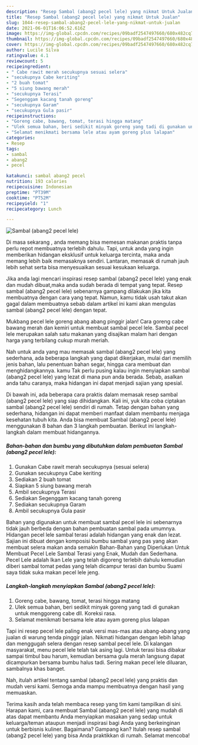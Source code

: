 ```yaml
---
description: "Resep Sambal (abang2 pecel lele) yang nikmat Untuk Jualan"
title: "Resep Sambal (abang2 pecel lele) yang nikmat Untuk Jualan"
slug: 1044-resep-sambal-abang2-pecel-lele-yang-nikmat-untuk-jualan
date: 2021-06-01T16:06:52.616Z
image: https://img-global.cpcdn.com/recipes/09badf2547497660/680x482cq70/sambal-abang2-pecel-lele-foto-resep-utama.jpg
thumbnail: https://img-global.cpcdn.com/recipes/09badf2547497660/680x482cq70/sambal-abang2-pecel-lele-foto-resep-utama.jpg
cover: https://img-global.cpcdn.com/recipes/09badf2547497660/680x482cq70/sambal-abang2-pecel-lele-foto-resep-utama.jpg
author: Lucile Silva
ratingvalue: 4.1
reviewcount: 5
recipeingredient:
- " Cabe rawit merah secukupnya sesuai selera"
- "secukupnya Cabe keriting"
- "2 buah tomat"
- "5 siung bawang merah"
- "secukupnya Terasi"
- "Segenggam kacang tanah goreng"
- "secukupnya Garam"
- "secukupnya Gula pasir"
recipeinstructions:
- "Goreng cabe, bawang, tomat, terasi hingga matang"
- "Ulek semua bahan, beri sedikit minyak goreng yang tadi di gunakan untuk menggoreng cabe dll. Koreksi rasa."
- "Selamat menikmati bersama lele atau ayam goreng plus lalapan"
categories:
- Resep
tags:
- sambal
- abang2
- pecel

katakunci: sambal abang2 pecel 
nutrition: 193 calories
recipecuisine: Indonesian
preptime: "PT39M"
cooktime: "PT52M"
recipeyield: "1"
recipecategory: Lunch

---
```



![Sambal (abang2 pecel lele)](https://img-global.cpcdn.com/recipes/09badf2547497660/680x482cq70/sambal-abang2-pecel-lele-foto-resep-utama.jpg)

Di masa  sekarang , anda memang bisa memesan makanan praktis tanpa perlu repot membuatnya terlebih dahulu. Tapi, untuk anda yang ingin memberikan hidangan eksklusif untuk keluarga tercinta, maka anda memang lebih baik memasaknya sendiri. Lantaran, memasak di rumah jauh lebih sehat serta bisa menyesuaikan sesuai kesukaan keluarga.

Jika anda lagi mencari inspirasi resep sambal (abang2 pecel lele) yang enak dan mudah dibuat,maka anda sudah berada di tempat yang tepat. Resep sambal (abang2 pecel lele)  sebenarnya gampang dilakukan jika kita membuatnya dengan cara yang tepat. Namun, kamu tidak usah takut akan gagal dalam membuatnya 
sebab dalam artikel ini kami akan mengulas sambal (abang2 pecel lele) dengan tepat.  

Mukbang pecel lele goreng abang abang pinggir jalan! Cara goreng cabe bawang merah dan kemiri untuk membuat sambal pecel lele. Sambal pecel lele merupakan salah satu makanan yang disajikan malam hari dengan harga yang terbilang cukup murah meriah.

Nah untuk anda yang mau memasak sambal (abang2 pecel lele) yang sederhana, ada beberapa langkah yang dapat dikerjakan, mulai dari memilih jenis bahan, lalu penentuan bahan segar, hingga cara membuat dan menghidangkannya. kamu Tak perlu pusing kalau ingin menyiapkan sambal (abang2 pecel lele) yang lezat di mana pun anda berada. Sebab, asalkan anda  tahu caranya, maka hidangan ini dapat menjadi sajian yang spesial.

Di bawah ini, ada beberapa cara praktis  dalam memasak resep sambal (abang2 pecel lele) yang siap dihidangkan. Kali ini, yuk kita coba ciptakan sambal (abang2 pecel lele) sendiri di rumah. Tetap dengan bahan yang sederhana, hidangan ini dapat memberi manfaat dalam membantu menjaga kesehatan tubuh kita. Anda bisa membuat Sambal (abang2 pecel lele) menggunakan 8 bahan dan 3 langkah pembuatan. Berikut ini langkah-langkah dalam membuat hidangannya.

<!--inarticleads1-->

##### Bahan-bahan dan bumbu yang dibutuhkan dalam pembuatan Sambal (abang2 pecel lele):

1. Gunakan  Cabe rawit merah secukupnya (sesuai selera)
1. Gunakan secukupnya Cabe keriting
1. Sediakan 2 buah tomat
1. Siapkan 5 siung bawang merah
1. Ambil secukupnya Terasi
1. Sediakan Segenggam kacang tanah goreng
1. Sediakan secukupnya Garam
1. Ambil secukupnya Gula pasir


Bahan yang digunakan untuk membuat sambal pecel lele ini sebenarnya tidak jauh berbeda dengan bahan pembuatan sambal pada umumnya. Hidangan pecel lele sambal terasi adalah hidangan yang enak dan lezat. Sajian ini dibuat dengan komposisi bumbu sambal yang pas yang akan membuat selera makan anda semakin Bahan-Bahan yang Diperlukan Untuk Membuat Pecel Lele Sambal Terasi yang Enak, Mudah dan Sederhana. Pecel Lele adalah Ikan Lele yang telah digoreng terlebih dahulu kemudian diberi sambal tomat pedas yang telah dicampur terasi dan bumbu Suami saya tidak suka makan pecel lele jeng. 

<!--inarticleads2-->

##### Langkah-langkah menyiapkan Sambal (abang2 pecel lele):

1. Goreng cabe, bawang, tomat, terasi hingga matang
1. Ulek semua bahan, beri sedikit minyak goreng yang tadi di gunakan untuk menggoreng cabe dll. Koreksi rasa.
1. Selamat menikmati bersama lele atau ayam goreng plus lalapan


Tapi ini resep pecel lele paling enak versi mas-mas atau abang-abang yang jualan di warung tenda pinggir jalan. Nikmati hidangan dengan lebih lahap dan menggugah selera dengan resep sambal pecel lele. Di kalangan masyarakat, menu pecel lele telah tak asing lagi. Untuk terasi bisa dibakar sampai timbul bau harum, kemudian bersama gula merah langsung dapat dicampurkan bersama bumbu halus tadi. Sering makan pecel lele diluaran, sambalnya khas banget. 

Nah, itulah artikel tentang  sambal (abang2 pecel lele)  yang praktis dan mudah versi kami. Semoga anda mampu membuatnya dengan hasil yang memuaskan. 

Terima kasih anda telah membaca resep yang tim kami tampilkan di sini. Harapan kami, cara membuat  Sambal (abang2 pecel lele) yang mudah di atas dapat membantu Anda menyiapkan masakan yang sedap untuk keluarga/teman ataupun menjadi inspirasi bagi Anda yang berkeinginan untuk berbisnis kuliner. Bagaimana? Gampang kan? Itulah resep sambal (abang2 pecel lele) yang bisa Anda praktikkan di rumah. Selamat mencoba!

